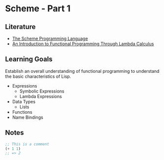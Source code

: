 # Scheme - Part 1

## Literature
- [The Scheme Programming Language](https://www.scheme.com/tspl4/)
- [An Introduction to Functional Programming Through Lambda Calculus](https://people.cs.aau.dk/~normark/pp-*/gjm.lambook88-3.pdf)

## Learning Goals
Establish an overall understanding of functional programming to understand the basic characteristics of Lisp.

* Expressions
    * Symbolic Expressions
    * Lambda Expressions
* Data Types
    * Lists
* Functions
* Name Bindings

## Notes
```scheme
;; This is a comment
(+ 1 1)
;; => 2
```